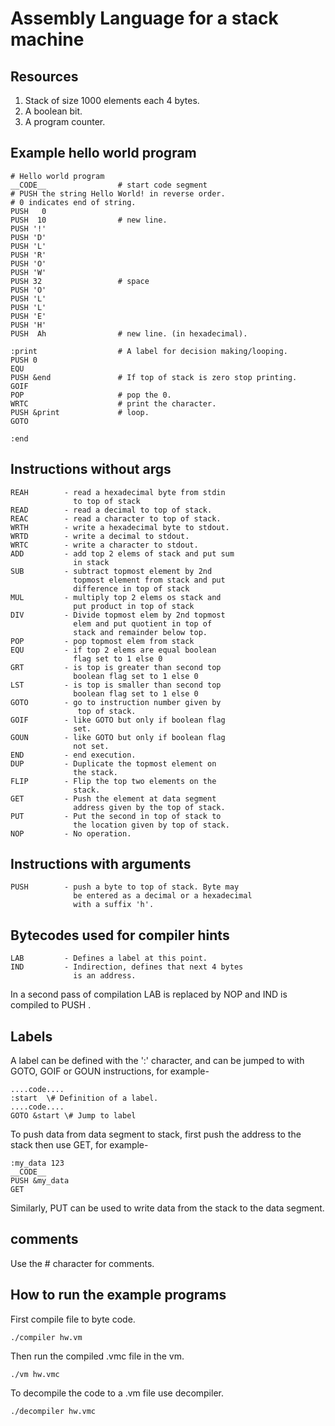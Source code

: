 # Assembly Language for a stack machine

## Resources

1. Stack of size 1000 elements each 4 bytes.
2. A boolean bit.
3. A program counter.

## Example hello world program

```
# Hello world program 
__CODE__                # start code segment
# PUSH the string Hello World! in reverse order.
# 0 indicates end of string.
PUSH   0                
PUSH  10                # new line.
PUSH '!'
PUSH 'D'
PUSH 'L'
PUSH 'R'
PUSH 'O'
PUSH 'W'
PUSH 32                 # space
PUSH 'O'
PUSH 'L'
PUSH 'L'
PUSH 'E'
PUSH 'H'
PUSH  Ah                # new line. (in hexadecimal).

:print                  # A label for decision making/looping.
PUSH 0
EQU
PUSH &end               # If top of stack is zero stop printing.
GOIF
POP                     # pop the 0.
WRTC                    # print the character.
PUSH &print             # loop.
GOTO

:end
```

## Instructions without args

```
REAH        - read a hexadecimal byte from stdin 
              to top of stack
READ        - read a decimal to top of stack.
REAC        - read a character to top of stack.
WRTH        - write a hexadecimal byte to stdout.
WRTD        - write a decimal to stdout.
WRTC        - write a character to stdout.
ADD         - add top 2 elems of stack and put sum
              in stack
SUB         - subtract topmost element by 2nd 
              topmost element from stack and put
              difference in top of stack
MUL         - multiply top 2 elems os stack and 
              put product in top of stack
DIV         - Divide topmost elem by 2nd topmost
              elem and put quotient in top of 
              stack and remainder below top.
POP         - pop topmost elem from stack
EQU         - if top 2 elems are equal boolean 
              flag set to 1 else 0
GRT         - is top is greater than second top 
              boolean flag set to 1 else 0
LST         - is top is smaller than second top 
              boolean flag set to 1 else 0
GOTO        - go to instruction number given by 
               top of stack.
GOIF        - like GOTO but only if boolean flag 
              set.
GOUN        - like GOTO but only if boolean flag 
              not set.
END         - end execution.
DUP         - Duplicate the topmost element on 
              the stack.
FLIP        - Flip the top two elements on the 
              stack.
GET         - Push the element at data segment 
              address given by the top of stack.
PUT         - Put the second in top of stack to 
              the location given by top of stack.
NOP         - No operation.
```
## Instructions with arguments

```
PUSH        - push a byte to top of stack. Byte may
              be entered as a decimal or a hexadecimal 
              with a suffix 'h'.
```

## Bytecodes used for compiler hints

```
LAB         - Defines a label at this point.
IND         - Indirection, defines that next 4 bytes
              is an address.
```

In a second pass of compilation LAB is replaced by NOP
and IND is compiled to PUSH <instruction-to-jump-to>.

## Labels

A label can be defined with the ':' character, and can be 
jumped to with GOTO, GOIF or GOUN instructions, for example-

```
....code....
:start  \# Definition of a label.
....code....
GOTO &start \# Jump to label 
```
To push data from data segment to stack, first push the 
address to the stack then use GET, for example-

```
:my_data 123
__CODE__      
PUSH &my_data
GET
```

Similarly, PUT can be used to write data from the stack
to the data segment.

## comments

Use the \# character for comments.

## How to run the example programs

First compile file to byte code.
```
./compiler hw.vm
```
Then run the compiled .vmc file in the vm.
```
./vm hw.vmc
```
To decompile the code to a .vm file use decompiler.
```
./decompiler hw.vmc
```
